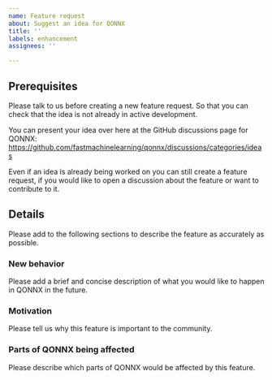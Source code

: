 ```yaml
---
name: Feature request
about: Suggest an idea for QONNX
title: ''
labels: enhancement
assignees: ''

---
```


## Prerequisites
Please talk to us before creating a new feature request. So that you can check that the idea is not already in active development.

You can present your idea over here at the GitHub discussions page for QONNX: https://github.com/fastmachinelearning/qonnx/discussions/categories/ideas

Even if an idea is already being worked on you can still create a feature request,
if you would like to open a discussion about the feature or want to contribute to it.

## Details
Please add to the following sections to describe the feature as accurately as possible.

### New behavior
Please add a brief and concise description of what you would like to happen in QONNX in the future.

### Motivation
Please tell us why this feature is important to the community.

### Parts of QONNX being affected
Please describe which parts of QONNX would be affected by this feature.
